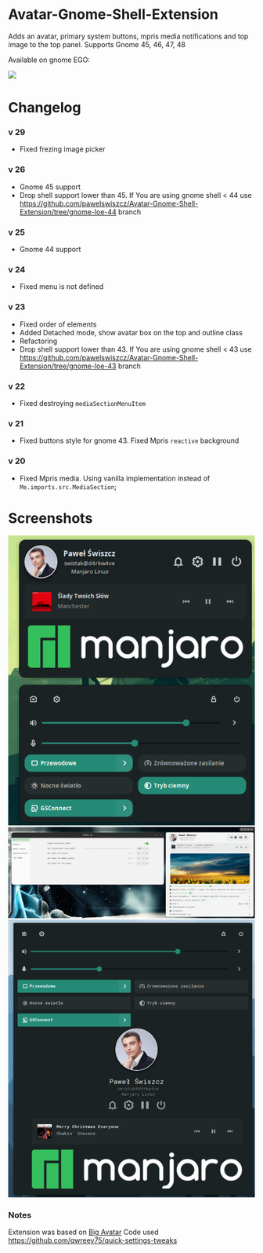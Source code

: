 # Avatar-Gnome-Shell-Extension

Adds an avatar, primary system buttons, mpris media notifications and top image to the top panel.  Supports Gnome 45, 46, 47, 48

Available on gnome EGO:

[<img src="assets/get-it-on-ego.svg" height="100">](https://extensions.gnome.org/extension/4782/avatar/)

# Changelog
### v 29
- Fixed frezing image picker

### v 26 
- Gnome 45 support
- Drop shell support lower than 45. If You are using gnome shell < 44 use https://github.com/pawelswiszcz/Avatar-Gnome-Shell-Extension/tree/gnome-loe-44 branch
  
### v 25 
- Gnome 44 support

### v 24 
- Fixed menu is not defined

### v 23
- Fixed order of elements
- Added Detached mode, show avatar box on the top and outline class
- Refactoring
- Drop shell support lower than 43. If You are using gnome shell < 43 use https://github.com/pawelswiszcz/Avatar-Gnome-Shell-Extension/tree/gnome-loe-43 branch

### v 22
- Fixed destroying `mediaSectionMenuItem`

### v 21
- Fixed buttons style for gnome 43. Fixed Mpris `reactive` background

### v 20
- Fixed Mpris media. Using vanilla implementation instead of `Me.imports.src.MediaSection`;

# Screenshots

<img src="assets/avatar-detached.png">

<img src="assets/avatar.png">

<img src="assets/avatar-gnome-43.png">

### Notes

Extension was based on [Big Avatar](https://extensions.gnome.org/extension/3488/big-avatar/) 
Code used https://github.com/qwreey75/quick-settings-tweaks